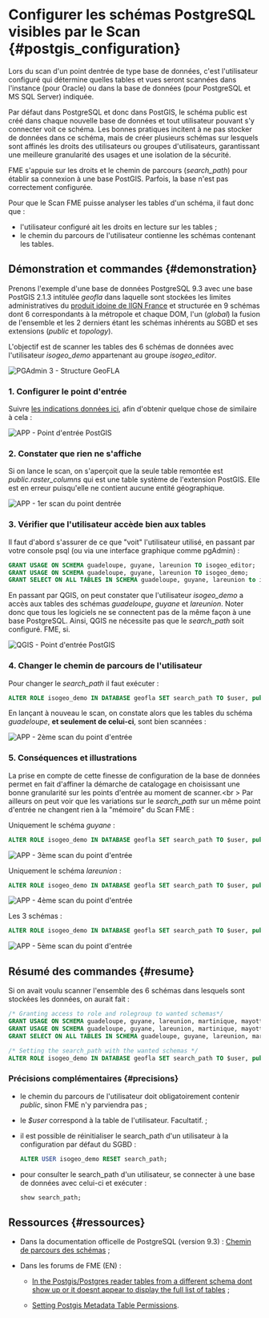 # Configurer les schémas PostgreSQL visibles par le Scan {#postgis_configuration}

Lors du scan d'un point dentrée de type base de données, c'est l'utilisateur configuré qui détermine quelles tables et vues seront scannées dans l'instance (pour Oracle) ou dans la base de données (pour PostgreSQL et MS SQL Server) indiquée.

Par défaut dans PostgreSQL et donc dans PostGIS, le schéma public est créé dans chaque nouvelle base de données et tout utilisateur pouvant s'y connecter voit ce schéma. Les bonnes pratiques incitent à ne pas stocker de données dans ce schéma, mais de créer plusieurs schémas sur lesquels sont affinés les droits des utilisateurs ou groupes d'utilisateurs, garantissant une meilleure granularité des usages et une isolation de la sécurité.

FME s'appuie sur les droits et le chemin de parcours (*search_path*) pour établir sa connexion à une base PostGIS. Parfois, la base n'est pas correctement configurée.

Pour que le Scan FME puisse analyser les tables d'un schéma, il faut donc que :
* l'utilisateur configuré ait les droits en lecture sur les tables ;
* le chemin du parcours de l'utilisateur contienne les schémas contenant les tables.

## Démonstration et commandes {#demonstration}

Prenons l'exemple d'une base de données PostgreSQL 9.3 avec une base PostGIS 2.1.3 intitulée *geofla* dans laquelle sont stockées les limites administratives du [produit idoine de lIGN France](https://geoservices.ign.fr/documentation/diffusion/documentation-offre.html) et structurée en 9 schémas dont 6 correspondants à la métropole et chaque DOM, l'un (*global*) la fusion de l'ensemble et les 2 derniers étant les schémas inhérents au SGBD et ses extensions (*public* et *topology*).

L'objectif est de scanner les tables des 6 schémas de données avec l'utilisateur *isogeo_demo* appartenant au groupe *isogeo_editor*.

![PGAdmin 3 - Structure GeoFLA](/assets/annex_scanPostGIS_db_geofla.png "Structure de la base de données GeoFLA dans PgAdmin")

### 1. Configurer le point d'entrée 

Suivre [les indications données ici](/usage/databases.md), afin d'obtenir quelque chose de similaire à cela :

![APP - Point d'entrée PostGIS](/assets/annex_scanPostGIS_entryPoint_geofla.png)

### 2. Constater que rien ne s'affiche

Si on lance le scan, on s'aperçoit que la seule table remontée est *public.raster_columns* qui est une table système de l'extension PostGIS. Elle est en erreur puisqu'elle ne contient aucune entité géographique.

![APP - 1er scan du point dentrée](/assets/annex_scanPostGIS_scan0.png)

### 3. Vérifier que l'utilisateur accède bien aux tables

Il faut d'abord s'assurer de ce que "voit" l'utilisateur utilisé, en passant par votre console psql (ou via une interface graphique comme pgAdmin) :

```sql
GRANT USAGE ON SCHEMA guadeloupe, guyane, lareunion TO isogeo_editor;
GRANT USAGE ON SCHEMA guadeloupe, guyane, lareunion TO isogeo_demo;
GRANT SELECT ON ALL TABLES IN SCHEMA guadeloupe, guyane, lareunion to isogeo_demo;
```

En passant par QGIS, on peut constater que l'utilisateur *isogeo_demo* a accès aux tables des schémas *guadeloupe*, *guyane* et *lareunion*. Noter donc que tous les logiciels ne se connectent pas de la même façon à une base PostgreSQL. Ainsi, QGIS ne nécessite pas que le *search_path* soit configuré. FME, si.

![QGIS - Point d'entrée PostGIS](/assets/annex_scanPostGIS_grant_user_ok_qgis.png)

### 4. Changer le chemin de parcours de l'utilisateur

Pour changer le *search_path* il faut exécuter :

```sql
ALTER ROLE isogeo_demo IN DATABASE geofla SET search_path TO $user, public, guadeloupe;
```

En lançant à nouveau le scan, on constate alors que les tables du schéma *guadeloupe*, **et seulement de celui-ci**, sont bien scannées :

![APP - 2ème scan du point d'entrée](/assets/annex_scanPostGIS_scan1_guadeloupe.png)

### 5. Conséquences et illustrations

La prise en compte de cette finesse de configuration de la base de données permet en fait d'affiner la démarche de catalogage en choisissant une bonne granularité sur les points d'entrée au moment de scanner.<br \>
Par ailleurs on peut voir que les variations sur le *search_path*  sur un même point d'entrée ne changent rien à la "mémoire" du Scan FME :

Uniquement le schéma *guyane* :

```sql
ALTER ROLE isogeo_demo IN DATABASE geofla SET search_path TO $user, public, guyane;
```

![APP - 3ème scan du point d'entrée](/assets/annex_scanPostGIS_scan2_guyane.png)

Uniquement le schéma *lareunion* :

```sql
ALTER ROLE isogeo_demo IN DATABASE geofla SET search_path TO $user, public, lareunion;
```

![APP - 4ème scan du point d'entrée](/assets/annex_scanPostGIS_scan3_lareunion.png)

Les 3 schémas :

```sql
ALTER ROLE isogeo_demo IN DATABASE geofla SET search_path TO $user, public, guadeloupe, guyane, lareunion;
```

![APP - 5ème scan du point d'entrée](/assets/annex_scanPostGIS_scan4_all.png)

## Résumé des commandes {#resume}

Si on avait voulu scanner l'ensemble des 6 schémas dans lesquels sont stockées les données, on aurait fait :

```sql
/* Granting access to role and rolegroup to wanted schemas*/
GRANT USAGE ON SCHEMA guadeloupe, guyane, lareunion, martinique, mayotte, metropole TO isogeo_editor;
GRANT USAGE ON SCHEMA guadeloupe, guyane, lareunion, martinique, mayotte, metropole TO isogeo_demo;
GRANT SELECT ON ALL TABLES IN SCHEMA guadeloupe, guyane, lareunion, martinique, mayotte, metropole to isogeo_demo;

/* Setting the search_path with the wanted schemas */
ALTER ROLE isogeo_demo IN DATABASE geofla SET search_path TO $user, public, guadeloupe, guyane, lareunion, martinique, mayotte, metropole;
```

### Précisions complémentaires {#precisions}

* le chemin du parcours de l'utilisateur doit obligatoirement contenir *public*, sinon FME n'y parviendra pas ;
* le *$user* correspond à la table de l'utilisateur. Facultatif. ;
* il est possible de réinitialiser le search_path d'un utilisateur à la configuration par défaut du SGBD :

    ```sql
    ALTER USER isogeo_demo RESET search_path;
    ```

* pour consulter le search_path d'un utilisateur, se connecter à une base de données avec celui-ci et exécuter :

    ```sql
    show search_path;
    ```

## Ressources {#ressources}

* Dans la documentation officelle de PostgreSQL (version 9.3) : [Chemin de parcours des schémas](http://docs.postgresql.fr/9.3/ddl-schemas.html#ddl-schemas-path) ;
* Dans les forums de FME (EN) :

  * [In the Postgis/Postgres reader tables from a different schema dont show up or it doesnt appear to display the full list of tables](https://knowledge.safe.com/articles/480/in-the-postgispostgres-reader-tables-from-a-differ.html) ;

  * [Setting Postgis Metadata Table Permissions](https://knowledge.safe.com/articles/420/setting-postgis-metadata-table-permissions.html).
